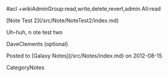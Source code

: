 #acl +wikiAdminGroup:read,write,delete,revert,admin All:read

<div class='noteItemHeader'>[Note Test 2](/src/Note/NoteTest2/index.md)</div>

Uh-huh, n ote test two

DaveClements (optional)

<div class='noteItemFooter'>Posted to [Galaxy Notes](/src/Notes/index.md) on 2012-08-15</div>

CategoryNotes
